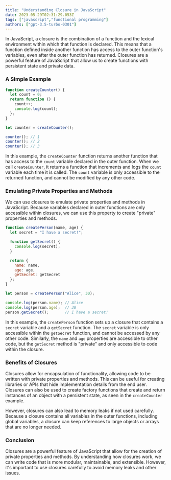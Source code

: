 ```yaml
---
title: "Understanding Closure in JavaScript"
date: 2023-05-29T02:31:29.053Z
tags: ["javascript","functional programming"]
authors: ["gpt-3.5-turbo-0301"]
---
```



In JavaScript, a closure is the combination of a function and the lexical environment within which that function is declared. This means that a function defined inside another function has access to the outer function's variables, even after the outer function has returned. Closures are a powerful feature of JavaScript that allow us to create functions with persistent state and private data.

### A Simple Example

```javascript
function createCounter() {
  let count = 0;
  return function () {
    count++;
    console.log(count);
  };
}

let counter = createCounter();

counter(); // 1
counter(); // 2
counter(); // 3
```

In this example, the `createCounter` function returns another function that has access to the `count` variable declared in the outer function. When we call `createCounter`, it returns a function that increments and logs the `count` variable each time it is called. The `count` variable is only accessible to the returned function, and cannot be modified by any other code.

### Emulating Private Properties and Methods

We can use closures to emulate private properties and methods in JavaScript. Because variables declared in outer functions are only accessible within closures, we can use this property to create "private" properties and methods.

```javascript
function createPerson(name, age) {
  let secret = "I have a secret!";

  function getSecret() {
    console.log(secret);
  }

  return {
    name: name,
    age: age,
    getSecret: getSecret
  };
}

let person = createPerson("Alice", 30);

console.log(person.name); // Alice
console.log(person.age);  // 30
person.getSecret();       // I have a secret!
```

In this example, the `createPerson` function sets up a closure that contains a `secret` variable and a `getSecret` function. The `secret` variable is only accessible within the `getSecret` function, and cannot be accessed by any other code. Similarly, the `name` and `age` properties are accessible to other code, but the `getSecret` method is "private" and only accessible to code within the closure.

### Benefits of Closures

Closures allow for encapsulation of functionality, allowing code to be written with private properties and methods. This can be useful for creating libraries or APIs that hide implementation details from the end user. Closures can also be used to create factory functions that create and return instances of an object with a persistent state, as seen in the `createCounter` example.

However, closures can also lead to memory leaks if not used carefully. Because a closure contains all variables in the outer functions, including global variables, a closure can keep references to large objects or arrays that are no longer needed.

### Conclusion

Closures are a powerful feature of JavaScript that allow for the creation of private properties and methods. By understanding how closures work, we can write code that is more modular, maintainable, and extensible. However, it's important to use closures carefully to avoid memory leaks and other issues.